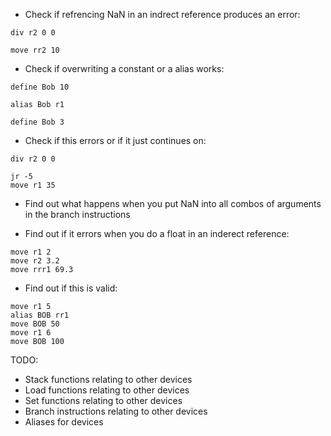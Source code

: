  - Check if refrencing NaN in an indrect reference produces an error:
```
div r2 0 0

move rr2 10
```

 - Check if overwriting a constant or a alias works:
```
define Bob 10

alias Bob r1

define Bob 3
```

 - Check if this errors or if it just continues on:
```
div r2 0 0

jr -5
move r1 35
```

 - Find out what happens when you put NaN into all combos of arguments in the branch instructions
 
 - Find out if it errors when you do a float in an inderect reference:
```
move r1 2
move r2 3.2
move rrr1 69.3
```
 - Find out if this is valid:
```
move r1 5
alias BOB rr1
move BOB 50
move r1 6
move BOB 100
```

TODO:
 - Stack functions relating to other devices
 - Load functions relating to other devices
 - Set functions relating to other devices
 - Branch instructions relating to other devices
 - Aliases for devices
 